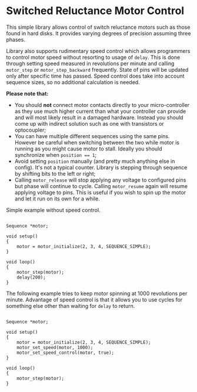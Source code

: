 # Switched Reluctance Motor Control

 This simple library allows control of switch reluctance motors such as those found in hard disks. It provides varying degrees of precision assuming three phases.
 
 Library also supports rudimentary speed control which allows programmers to control motor speed without resorting to usage of `delay`. This is done through setting speed measured in revolutions per minute and calling `motor_step` or `motor_step_backward` frequently. State of pins will be updated only after specific time has passed. Speed control does take into account sequence sizes, so no additional calculation is needed.
 

 **Please note that:**
 
 - You should **not** connect motor contacts directly to your micro-controller as they use much higher current than what your controller can provide and will most likely result in a damaged hardware. Instead you should come up with indirect solution such as one with transistors or optocoupler;
 - You can have multiple different sequences using the same pins. However be careful when switching between the two while motor is running as you might cause motor to stall. Ideally you should synchronize when `position == 1`;
 - Avoid setting `position` manually (and pretty much anything else in config). It's not a typical counter. Library is stepping through sequence by shifting bits to the left or right;
 - Calling `motor_release` will stop applying any voltage to configured pins but phase will continue to cycle. Calling `motor_resume` again will resume applying voltage to pins. This is useful if you wish to spin up the motor and let it run on its own for a while.


Simple example without speed control.

```arduino

Sequence *motor;

void setup()
{
	motor = motor_initialize(2, 3, 4, SEQUENCE_SIMPLE);
}

void loop()
{
	motor_step(motor);
	delay(200);
}

```


The following example tries to keep motor spinning at 1000 revolutions per minute. Advantage of speed control is that it allows you to use cycles for something else other than waiting for `delay` to return.

```arduino

Sequence *motor;

void setup()
{
	motor = motor_initialize(2, 3, 4, SEQUENCE_SIMPLE);
	motor_set_speed(motor, 1000);
	motor_set_speed_control(motor, true);
}

void loop()
{
	motor_step(motor);
}

```
